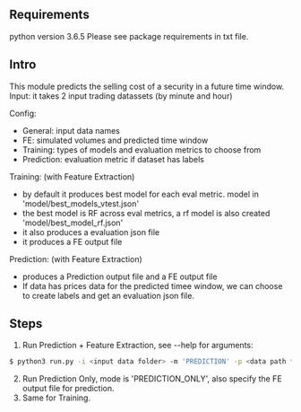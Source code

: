 

## Requirements
python version 3.6.5
Please see package requirements in txt file. 
## Intro
This module predicts the selling cost of a security in a future time window. 
Input: it takes 2 input trading datassets (by minute and hour)

Config: 
- General: input data names 
- FE: simulated volumes and predicted time window 
- Training: types of models and evaluation metrics to choose from 
- Prediction: evaluation metric if dataset has labels

Training: (with Feature Extraction)
- by default it produces best model for each eval metric. model in 'model/best_models_vtest.json'
- the best model is RF across eval metrics, a rf model is also created 'model/best_model_rf.json'
- it also produces a evaluation json file
- it produces a FE output file 

Prediction: (with Feature Extraction)
- produces a Prediction output file and a FE output file
- If data has prices data for the predicted timee window, we can choose to create labels and get an evaluation json file.

## Steps
1. Run Prediction + Feature Extraction, see --help for arguments: 
```bash
$ python3 run.py -i <input data folder> -m 'PREDICTION' -p <data path for prediction output> -t <'model/best_models_vtest.json' or 'model/best_model_rf.json'> -l <flag for create label, used for training and predictions evaluation if data has predicted time window prices, otherwise do not specify -l in command> -fe <data path for feature engineering output>
```
2. Run Prediction Only, mode is 'PREDICTION_ONLY', also specify the FE output file for prediction. 
3. Same for Training. 
